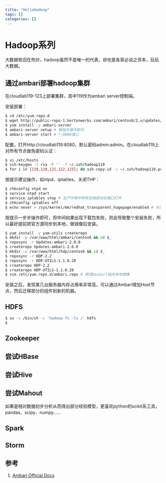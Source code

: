 ```yaml
---
title: "HelloHadoop"
tags: []
categories: []
---
```



# Hadoop系列
大数据依旧在热炒，hadoop虽然不是唯一的代表，却也是各家必谈之资本，玩玩大数据。

## 通过ambari部署hadoop集群
在cloudlab119-123上部署集群，其中119作为ambari server控制端。

安装部署：

```bash
$ cd /etc/yum.repo.d
$ wget http://public-repo-1.hortonworks.com/ambari/centos6/2.x/updates/2.0.0/ambari.repo
$ yum install -y ambari-server
$ ambari-server setup # 按指示操作即可
$ ambari-server start # *:8080端口
```
配置，打开http://cloudlab119:8080，默认密码admin:admin。在cloudlab119上对所有节点做免密码认证：

```bash
$ vi /etc/hosts
$ ssh-keygen -t rsa -P '' -f ~/.ssh/hadoop119
$ for i in {119,120,121,122,123}; do ssh-copy-id -i ~/.ssh/hadoop119.pub root@cloudlab$i; done;
```
按提示建议操作，如ntpd、iptables、关闭THP：

```bash
$ chkconfig ntpd on
$ service ntpd start
$ service iptables stop # 生产环境中参照文档把对应端口打开
$ chkconfig iptables off
$ echo never > /sys/kernel/mm/redhat_transparent_hugepage/enabled # 关闭THP，如果提示文件系统readonly，重启机器再执行
```

按提示一步步操作即可，但中间如果出现下载包失败，则会导致整个安装失败，所以最好提前把官方源同步到本地，做镜像后安装。

```bash
$ yum install -y yum-utils createrepo
$ mkdir -p /var/www/html/ambari/centos6 && cd $_
$ reposync -r Updates-ambari-2.0.0
$ createrepo Updates-ambari-2.0.0
$ mkdir -p /var/www/html/hdp/centos6 && cd $_
$ reposync -r HDP-2.2
$ reposync -r HDP-UTILS-1.1.0.20
$ createrepo HDP-2.2
$ createrepo HDP-UTILS-1.1.0.20
$ vim /etc/yum.repo.d/ambari.repo # 修改baseurl指向本地镜像
```

安装之后，发现某几台服务器内存占用率非常高，可以通过Ambari增加Host节点，然后迁移部分的组件到新的机器。

## HDFS

```bash
$ su -s /bin/sh -c 'hadoop fs -ls /' hdfs
$ 
```


## Zookeeper

## 尝试HBase

## 尝试Hive

## 尝试Mahout
如果是相对数据初步分析从而得出部分经验模型，更喜欢python的scikit系工具，pandas、scipy、numpy……

## Spark

## Storm


## 参考

1. [Ambari Official Docs][hadoop0]


[hadoop0]:http://docs.hortonworks.com/HDPDocuments/Ambari-2.0.0.0/Ambari_Doc_Suite/ADS_v200.html "Ambari Official Docs"